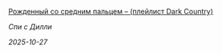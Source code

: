 <!--2025-10-27 06:33:27-->
<div class="yb">
  <a class="nodecor" href="/index.html?rok-muzyka/rojdennyj_so_srednim_palcem_plejlist_dark_country">
    <img class="preview" data-videoid="https://rutube.ru/play/embed/http://rutube.ru/video/4375d59377919d9fc5032d58ab582475/" src="http://pic.rutubelist.ru/video/2025-10-27/1c/cd/1ccd7a4a47dda220f326847d22935aca.jpg" align="left" alt="">
  </a>
  <div class="inlbl text">
    <p><a class="nodecor" href="/index.html?rok-muzyka/rojdennyj_so_srednim_palcem_plejlist_dark_country">Рожденный со средним пальцем – (плейлист Dark Country)</a></p>
    <p><i class="smaller2">Спи с Дилли</i></p>
    <i class="smaller3">2025-10-27</i>
  </div>
</div>
